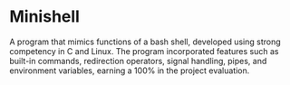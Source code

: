 # Minishell
A program that mimics functions of a bash shell, developed using strong competency in C and Linux. The program incorporated features such as built-in commands, redirection operators, signal handling, pipes, and environment variables, earning a 100% in the project evaluation.
